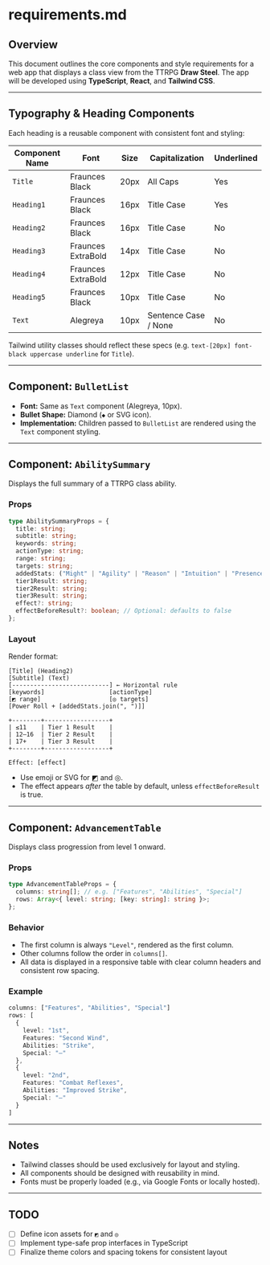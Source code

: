 # requirements.md

## Overview

This document outlines the core components and style requirements for a web app that displays a class view from the TTRPG **Draw Steel**. The app will be developed using **TypeScript**, **React**, and **Tailwind CSS**.

---

## Typography & Heading Components

Each heading is a reusable component with consistent font and styling:

| Component Name | Font               | Size | Capitalization       | Underlined |
| -------------- | ------------------ | ---- | -------------------- | ---------- |
| `Title`        | Fraunces Black     | 20px | All Caps             | Yes        |
| `Heading1`     | Fraunces Black     | 16px | Title Case           | Yes        |
| `Heading2`     | Fraunces Black     | 16px | Title Case           | No         |
| `Heading3`     | Fraunces ExtraBold | 14px | Title Case           | No         |
| `Heading4`     | Fraunces ExtraBold | 12px | Title Case           | No         |
| `Heading5`     | Fraunces Black     | 10px | Title Case           | No         |
| `Text`         | Alegreya           | 10px | Sentence Case / None | No         |

Tailwind utility classes should reflect these specs (e.g. `text-[20px] font-black uppercase underline` for `Title`).

---

## Component: `BulletList`

* **Font:** Same as `Text` component (Alegreya, 10px).
* **Bullet Shape:** Diamond (`◆` or SVG icon).
* **Implementation:** Children passed to `BulletList` are rendered using the `Text` component styling.

---

## Component: `AbilitySummary`

Displays the full summary of a TTRPG class ability.

### Props

```ts
type AbilitySummaryProps = {
  title: string;
  subtitle: string;
  keywords: string;
  actionType: string;
  range: string;
  targets: string;
  addedStats: ("Might" | "Agility" | "Reason" | "Intuition" | "Presence")[];
  tier1Result: string;
  tier2Result: string;
  tier3Result: string;
  effect?: string;
  effectBeforeResult?: boolean; // Optional: defaults to false
};
```

### Layout

Render format:

```
[Title] (Heading2)
[Subtitle] (Text)
[---------------------------] ← Horizontal rule
[keywords]                  [actionType]
[◩ range]                   [◎ targets]
[Power Roll + [addedStats.join(", ")]]

+--------+------------------+
| ≤11    | Tier 1 Result    |
| 12–16  | Tier 2 Result    |
| 17+    | Tier 3 Result    |
+--------+------------------+

Effect: [effect]
```

* Use emoji or SVG for ◩ and ◎.
* The effect appears *after* the table by default, unless `effectBeforeResult` is true.

---

## Component: `AdvancementTable`

Displays class progression from level 1 onward.

### Props

```ts
type AdvancementTableProps = {
  columns: string[]; // e.g. ["Features", "Abilities", "Special"]
  rows: Array<{ level: string; [key: string]: string }>;
};
```

### Behavior

* The first column is always `"Level"`, rendered as the first column.
* Other columns follow the order in `columns[]`.
* All data is displayed in a responsive table with clear column headers and consistent row spacing.

### Example

```ts
columns: ["Features", "Abilities", "Special"]
rows: [
  {
    level: "1st",
    Features: "Second Wind",
    Abilities: "Strike",
    Special: "—"
  },
  {
    level: "2nd",
    Features: "Combat Reflexes",
    Abilities: "Improved Strike",
    Special: "—"
  }
]
```

---

## Notes

* Tailwind classes should be used exclusively for layout and styling.
* All components should be designed with reusability in mind.
* Fonts must be properly loaded (e.g., via Google Fonts or locally hosted).

---

## TODO

* [ ] Define icon assets for `◩` and `◎`
* [ ] Implement type-safe prop interfaces in TypeScript
* [ ] Finalize theme colors and spacing tokens for consistent layout
